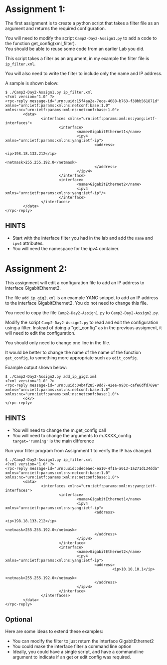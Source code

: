 # Assignment 1:
The first assignment is to create a python script that takes a filter file as an argument and returns the required configuration.

You will need to modify the script `Camp2-Day2-Assign1.py` to add a code to the function get_config(xml_filter).  
You should be able to reuse some code from an earlier Lab you did.

This script takes a filter as an argument, in my example the filter file is `ip_filter.xml`.

You will also need to write the filter to include only the name and IP address.

A sample is shown below:

```buildoutcfg
$ ./Camp2-Day2-Assign1.py ip_filter.xml 
<?xml version="1.0" ?>
<rpc-reply message-id="urn:uuid:15f4aa2a-7ece-4688-b763-f38bb561871d" xmlns="urn:ietf:params:xml:ns:netconf:base:1.0" xmlns:nc="urn:ietf:params:xml:ns:netconf:base:1.0">
        <data>
                <interfaces xmlns="urn:ietf:params:xml:ns:yang:ietf-interfaces">
                        <interface>
                                <name>GigabitEthernet1</name>
                                <ipv4 xmlns="urn:ietf:params:xml:ns:yang:ietf-ip">
                                        <address>
                                                <ip>198.18.133.212</ip>
                                                <netmask>255.255.192.0</netmask>
                                        </address>
                                </ipv4>
                        </interface>
                        <interface>
                                <name>GigabitEthernet2</name>
                                <ipv4 xmlns="urn:ietf:params:xml:ns:yang:ietf-ip"/>
                        </interface>
                </interfaces>
        </data>
</rpc-reply>

```
## HINTS
- Start with the interface filter you had in the lab and add the `name` and `ipv4` attributes.
- You will need the namespace for the ipv4 container.


# Assignment 2:
This assignment will edit a configuration file to add an IP address to interface GigabitEthernet2.

The file `add_ip_gig2.xml` is an example YANG snippet to add an IP address to the interface GigabitEthernet2.  You do not need to change this file.

You need to copy the file `Camp2-Day2-Assign1.py` to  `Camp2-Day2-Assign2.py`.

Modify the script `Camp2-Day2-Assign2.py` to read and edit the configuration using a filter.  Instead of doing a "get_config" as in the previous assigment, it will need to edit the configuration.

You should only need to change one line in the file.  

It would be better to change the name of the name of the function `get_config`, to something more appropriate such as `edit_config`.

Example output shown below:
```buildoutcfg
$ ./Camp2-Day2-Assign2.py add_ip_gig2.xml 
<?xml version="1.0" ?>
<rpc-reply message-id="urn:uuid:04b4f285-9dd7-42ee-993c-cafe6dfd769e" xmlns="urn:ietf:params:xml:ns:netconf:base:1.0" xmlns:nc="urn:ietf:params:xml:ns:netconf:base:1.0">
        <ok/>
</rpc-reply>

```

## HINTS
- You will need to change the m.get_config call
- You will need to change the arguments to m.XXXX_config.  `target='running'` is the main difference

Run your filter program from Assignment 1 to verify the IP has changed. 

```buildoutcfg
$ ./Camp2-Day2-Assign1.py ip_filter.xml 
<?xml version="1.0" ?>
<rpc-reply message-id="urn:uuid:5deceaec-ea10-4f1a-a013-1a271d134dda" xmlns="urn:ietf:params:xml:ns:netconf:base:1.0" xmlns:nc="urn:ietf:params:xml:ns:netconf:base:1.0">
        <data>
                <interfaces xmlns="urn:ietf:params:xml:ns:yang:ietf-interfaces">
                        <interface>
                                <name>GigabitEthernet1</name>
                                <ipv4 xmlns="urn:ietf:params:xml:ns:yang:ietf-ip">
                                        <address>
                                                <ip>198.18.133.212</ip>
                                                <netmask>255.255.192.0</netmask>
                                        </address>
                                </ipv4>
                        </interface>
                        <interface>
                                <name>GigabitEthernet2</name>
                                <ipv4 xmlns="urn:ietf:params:xml:ns:yang:ietf-ip">
                                        <address>
                                                <ip>10.10.10.1</ip>
                                                <netmask>255.255.192.0</netmask>
                                        </address>
                                </ipv4>
                        </interface>
                </interfaces>
        </data>
</rpc-reply>
```

## Optional

Here are some ideas to extend these examples:
- You can modify the filter to just return the interface GigabitEthernet2
- You could make the interface filter a command line option
- Ideally, you could have a single script, and have a commandline argument to indicate if an get or edit config was required.